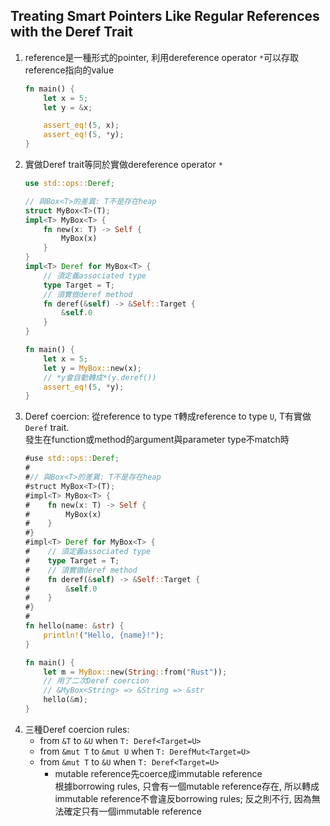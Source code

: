 ## Treating Smart Pointers Like Regular References with the Deref Trait
1. reference是一種形式的pointer, 利用dereference operator `*`可以存取reference指向的value
    ```rust
    fn main() {
        let x = 5;
        let y = &x;

        assert_eq!(5, x);
        assert_eq!(5, *y);
    }
    ```
2. 實做Deref trait等同於實做dereference operator `*`
    ```rust
    use std::ops::Deref;

    // 與Box<T>的差異: T不是存在heap
    struct MyBox<T>(T);
    impl<T> MyBox<T> {
        fn new(x: T) -> Self {
            MyBox(x)
        }
    }
    impl<T> Deref for MyBox<T> {
        // 須定義associated type
        type Target = T;
        // 須實做deref method
        fn deref(&self) -> &Self::Target {
            &self.0
        }
    }

    fn main() {
        let x = 5;
        let y = MyBox::new(x);
        // *y會自動轉成*(y.deref())
        assert_eq!(5, *y);
    }
    ```
3. Deref coercion: 從reference to type `T`轉成reference to type `U`,
   T有實做`Deref` trait.\
   發生在function或method的argument與parameter type不match時
    ```rust
    #use std::ops::Deref;
    #
    #// 與Box<T>的差異: T不是存在heap
    #struct MyBox<T>(T);
    #impl<T> MyBox<T> {
    #    fn new(x: T) -> Self {
    #        MyBox(x)
    #    }
    #}
    #impl<T> Deref for MyBox<T> {
    #    // 須定義associated type
    #    type Target = T;
    #    // 須實做deref method
    #    fn deref(&self) -> &Self::Target {
    #        &self.0
    #    }
    #}
    #
    fn hello(name: &str) {
        println!("Hello, {name}!");
    }

    fn main() {
        let m = MyBox::new(String::from("Rust"));
        // 用了二次Deref coercion
        // &MyBox<String> => &String => &str
        hello(&m);
    }
    ```
4. 三種Deref coercion rules:
   - from `&T` to `&U` when `T: Deref<Target=U>`
   - from `&mut T` to `&mut U` when `T: DerefMut<Target=U>`
   - from `&mut T` to `&U` when `T: Deref<Target=U>`
     - mutable reference先coerce成immutable reference\
        根據borrowing rules, 只會有一個mutable reference存在, 所以轉成immutable reference不會違反borrowing rules;
        反之則不行, 因為無法確定只有一個immutable reference
